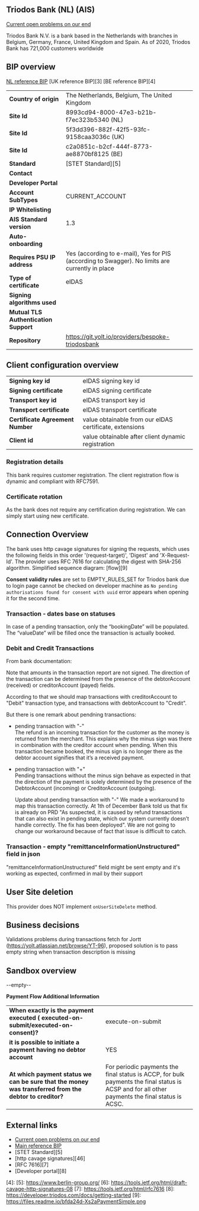 ## Triodos Bank (NL) (AIS)
[Current open problems on our end][1]

Triodos Bank N.V. is a bank based in the Netherlands with branches in Belgium, Germany, France, United Kingdom and Spain. 
As of 2020, Triodos Bank has 721,000 customers worldwide
 

## BIP overview 
[NL reference BIP][2]
[UK reference BIP][3]
[BE reference BIP][4]

|                                       |                                                                                                 |
|---------------------------------------|-------------------------------------------------------------------------------------------------|
| **Country of origin**                 | The Netherlands, Belgium, The United Kingdom                                                    | 
| **Site Id**                           | 8993cd94-8000-47e3-b21b-f7ec323b5340 (NL)                                                       |
| **Site Id**                           | 5f3dd396-882f-42f5-93fc-9158caa3036c (UK)                                                       |
| **Site Id**                           | c2a0851c-b2cf-444f-8773-ae8870bf8125 (BE)                                                       |
| **Standard**                          | [STET Standard][5]                                                                              |
| **Contact**                           |                                                                                                 |
| **Developer Portal**                  |                                                                                                 | 
| **Account SubTypes**                  | CURRENT_ACCOUNT                                                                                 |
| **IP Whitelisting**                   |                                                                                                 |
| **AIS Standard version**              | 1.3                                                                                             |
| **Auto-onboarding**                   |                                                                                                 |
| **Requires PSU IP address**           | Yes (according to e-mail), Yes for PIS (according to Swagger). No limits are currently in place |
| **Type of certificate**               | eIDAS                                                                                           |
| **Signing algorithms used**           |                                                                                                 |
| **Mutual TLS Authentication Support** |                                                                                                 |
| **Repository**                        | https://git.yolt.io/providers/bespoke-triodosbank                                               |

## Client configuration overview
|                                  |                                                         |
|----------------------------------|---------------------------------------------------------|
| **Signing key id**               | eIDAS signing key id                                    | 
| **Signing certificate**          | eIDAS signing certificate                               | 
| **Transport key id**             | eIDAS transport key id                                  |
| **Transport certificate**        | eIDAS transport certificate                             |
| **Certificate Agreement Number** | value obtainable from our eIDAS certificate, extensions |
| **Client id**                    | value obtainable after client dynamic registration      | 

### Registration details
This bank requires customer registration. The client registration flow is dynamic and compliant with RFC7591.

### Certificate rotation
As the bank does not require any certification during registration. We can simply start using new certificate.

## Connection Overview
The bank uses http cavage signatures for signing the requests, which uses the
following fields in this order '(request-target)',  'Digest' and  'X-Request-Id'.
The provider uses RFC 7616 for calculating the digest with SHA-256 algorithm.
Simplified sequence diagram:
[flow][9]

**Consent validity rules** are set to EMPTY_RULES_SET for Triodos bank due to 
login page cannot be checked on developer machine as `No pending authorisations found for consent with uuid`
error appears when opening it for the second time.

### Transaction - dates base on statuses
In case of a pending transaction, only the “bookingDate” will be populated.
The “valueDate” will be filled once the transaction is actually booked.

### Debit and Credit Transactions
From bank documentation:

Note that amounts in the transaction report are not signed. The direction of the transaction can be determined from the
presence of the debtorAccount (received) or creditorAccount (payed) fields.

According to that we should map transactions with creditorAccount to "Debit" transaction type, and transactions
with debtorAccount to "Credit".

But there is one remark about pendning transactions:

* pending transaction with "-"  
The refund is an incoming transaction for the customer as the money is returned from the merchant. 
This explains why the minus sign was there in combination with the creditor account when pending. When this transaction became booked, the minus sign is no longer there as the debtor account signifies that it’s a received payment.
  

* pending transaction with "+"  
Pending transactions without the minus sign behave as expected in that the direction of the payment is solely determined 
by the presence of the DebtorAccount (incoming) or CreditorAccount (outgoing).

  Update about pending transaction with "-"
We made a workaround to map this transaction correctly. At 1th of December Bank told us that fix is already on PRD "As suspected, it is caused by refund transactions that can also exist in pending state, which our system currently doesn’t handle correctly. The fix has been deployed". We are not going to change our workaround because of fact that issue is difficult to catch.

### Transaction - empty "remittanceInformationUnstructured" field in json
"remittanceInformationUnstructured" field might be sent empty and it's working as expected, confirmed in mail by their support

## User Site deletion
This provider does NOT implement `onUserSiteDelete` method. 

## Business decisions
Validations problems during transactions fetch for Jortt (<https://yolt.atlassian.net/browse/YT-96>), proposed solution
is to pass empty string when transaction description is missing

## Sandbox overview
--empty--

**Payment Flow Additional Information**

|                                                                                                        |                                                                                                                                                 |
|--------------------------------------------------------------------------------------------------------|-------------------------------------------------------------------------------------------------------------------------------------------------|
| **When exactly is the payment executed ( executed-on-submit/executed-on-consent)?**                    | execute-on-submit                                                                                                                               |
| **it is possible to initiate a payment having no debtor account**                                      | YES                                                                                                                                             |
| **At which payment status we can be sure that the money was transferred from the debtor to creditor?** | For periodic payments the final status is ACCP, for bulk payments the final status is ACSP and for all other payments the final status is ACSC. |

## External links
* [Current open problems on our end][1]
* [Main reference BIP][2]
* [STET Standard][5]
* [http cavage signatures][46]
* [RFC 7616][7]
* [Developer portal][8]
 
[1]: <https://yolt.atlassian.net/issues/?jql=project%20%3D%20%22C4PO%22%20AND%20component%20%3D%20Triodos%20AND%20status%20!%3D%20Done%20AND%20Resolution%20%3D%20Unresolved%20ORDER%20BY%20status>
[2]: 
[3]: 
[4]: 
[5]: <https://www.berlin-group.org/>
[6]: <https://tools.ietf.org/html/draft-cavage-http-signatures-08>
[7]: <https://tools.ietf.org/html/rfc7616>
[8]: <https://developer.triodos.com/docs/getting-started>
[9]: <https://files.readme.io/bfda24d-Xs2aPaymentSimple.png>
